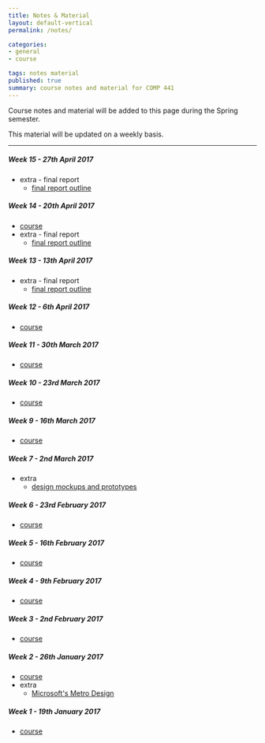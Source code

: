 ```yaml
---
title: Notes & Material
layout: default-vertical
permalink: /notes/

categories:
- general
- course

tags: notes material
published: true
summary: course notes and material for COMP 441
---
```


Course notes and material will be added to this page during the Spring semester.

This material will be updated on a weekly basis.

***

##### Week 15 - 27th April 2017
  * extra - final report
    * [final report outline](/assets/docs/2017/final-report-outline-2017.pdf)

##### Week 14 - 20th April 2017
  * [course](/assets/docs/2017/comp441-week14.pdf)
  * extra - final report
    * [final report outline](/assets/docs/2017/final-report-outline-2017.pdf)

##### Week 13 - 13th April 2017
  * extra - final report
    * [final report outline](/assets/docs/2017/final-report-outline-2017.pdf)

##### Week 12 - 6th April 2017
  * [course](/assets/docs/2017/comp441-week12.pdf)

##### Week 11 - 30th March 2017
  * [course](/assets/docs/2017/comp441-week11.pdf)

##### Week 10 - 23rd March 2017
  * [course](/assets/docs/2017/comp441-week10.pdf)

##### Week 9 - 16th March 2017
  * [course](/assets/docs/2017/comp441-week9.pdf)

##### Week 7 - 2nd March 2017
  * extra
    * [design mockups and prototypes](/assets/docs/extras/design-mockups-hci.pdf)

##### Week 6 - 23rd February 2017
  * [course](/assets/docs/2017/comp441-week6.pdf)

##### Week 5 - 16th February 2017
  * [course](/assets/docs/2017/comp441-week5.pdf)

##### Week 4 - 9th February 2017
  * [course](/assets/docs/2017/comp441-week4.pdf)

##### Week 3 - 2nd February 2017
  * [course](/assets/docs/2017/comp441-week3.pdf)

##### Week 2 - 26th January 2017
  * [course](/assets/docs/2017/comp441-week2.pdf)
  * extra
    * [Microsoft's Metro Design](/assets/docs/extras/Windows_Metro.PDF)

##### Week 1 - 19th January 2017
  * [course](/assets/docs/2017/comp441-week1.pdf)
